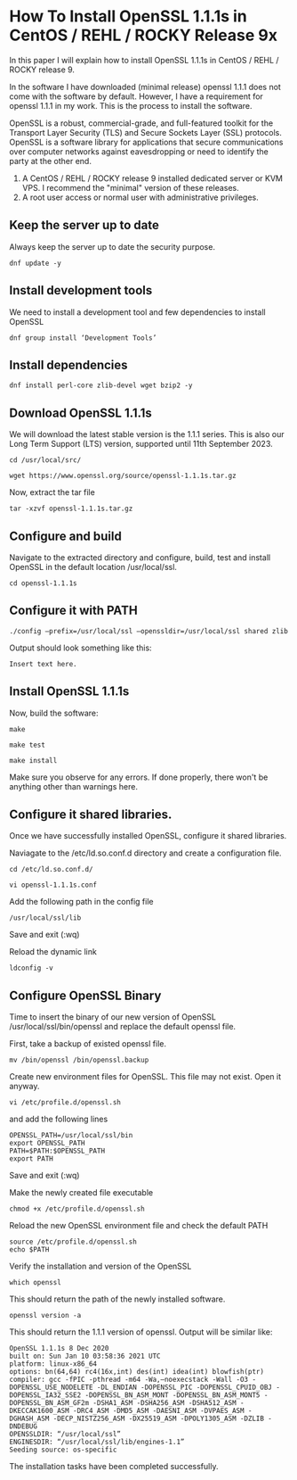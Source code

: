 # How To Install OpenSSL 1.1.1s in CentOS / REHL / ROCKY Release 9x

In this paper I will explain how to install OpenSSL 1.1.1s in CentOS / REHL / ROCKY release 9.

In the software I have downloaded (minimal release) openssl 1.1.1 does not come with the software by default. However, I have a requirement for openssl 1.1.1 in my work. This is the process to install the software.

OpenSSL is a robust, commercial-grade, and full-featured toolkit for the Transport Layer Security (TLS) and Secure Sockets Layer (SSL) protocols. OpenSSL is a software library for applications that secure communications over computer networks against eavesdropping or need to identify the party at the other end.

1. A CentOS / REHL / ROCKY release 9 installed dedicated server or KVM VPS. I recommend the "minimal" version of these releases.
1. A root user access or normal user with administrative privileges.

## Keep the server up to date

Always keep the server up to date the security purpose.
```
dnf update -y
```
## Install development tools

We need to install a development tool and few dependencies to install OpenSSL
```
dnf group install ‘Development Tools’
```
## Install dependencies
```
dnf install perl-core zlib-devel wget bzip2 -y
```
## Download OpenSSL 1.1.1s

We will download the latest stable version is the 1.1.1 series. This is also our Long Term Support (LTS) version, supported until 11th September 2023.
```
cd /usr/local/src/
```
```
wget https://www.openssl.org/source/openssl-1.1.1s.tar.gz
```
Now, extract the tar file

```
tar -xzvf openssl-1.1.1s.tar.gz
```
## Configure and build

Navigate to the extracted directory and configure, build, test and install OpenSSL in the default location /usr/local/ssl.

```
cd openssl-1.1.1s
```

## Configure it with PATH
```
./config –prefix=/usr/local/ssl –openssldir=/usr/local/ssl shared zlib
```

Output should look something like this:

```
Insert text here.
```

## Install OpenSSL 1.1.1s

Now, build the software:

```
make
```
```
make test
```
```
make install
```
Make sure you observe for any errors. If done properly, there won't be anything other than warnings here.

## Configure it shared libraries.

Once we have successfully installed OpenSSL, configure it shared libraries.

Naviagate to the /etc/ld.so.conf.d directory and create a configuration file.

```
cd /etc/ld.so.conf.d/
```
```
vi openssl-1.1.1s.conf
```

Add the following path in the config file

    /usr/local/ssl/lib

Save and exit (:wq)

Reload the dynamic link

```
ldconfig -v
```

## Configure OpenSSL Binary

Time to insert the binary of our new version of OpenSSL /usr/local/ssl/bin/openssl and replace the default openssl file.

First, take a backup of existed openssl file.

```
mv /bin/openssl /bin/openssl.backup
```

Create new environment files for OpenSSL. This file may not exist. Open it anyway.

```
vi /etc/profile.d/openssl.sh
```

and add the following lines

```
OPENSSL_PATH=/usr/local/ssl/bin
export OPENSSL_PATH
PATH=$PATH:$OPENSSL_PATH
export PATH
```

Save and exit (:wq)

Make the newly created file executable
```
chmod +x /etc/profile.d/openssl.sh
```
Reload the new OpenSSL environment file and check the default PATH
```
source /etc/profile.d/openssl.sh
echo $PATH
```

Verify the installation and version of the OpenSSL

```
which openssl
```
This should return the path of the newly installed software.
```
openssl version -a
```
This should return the 1.1.1 version of openssl. Output will be similar like:

```
OpenSSL 1.1.1s 8 Dec 2020
built on: Sun Jan 10 03:58:36 2021 UTC
platform: linux-x86_64
options: bn(64,64) rc4(16x,int) des(int) idea(int) blowfish(ptr)
compiler: gcc -fPIC -pthread -m64 -Wa,–noexecstack -Wall -O3 -DOPENSSL_USE_NODELETE -DL_ENDIAN -DOPENSSL_PIC -DOPENSSL_CPUID_OBJ -DOPENSSL_IA32_SSE2 -DOPENSSL_BN_ASM_MONT -DOPENSSL_BN_ASM_MONT5 -DOPENSSL_BN_ASM_GF2m -DSHA1_ASM -DSHA256_ASM -DSHA512_ASM -DKECCAK1600_ASM -DRC4_ASM -DMD5_ASM -DAESNI_ASM -DVPAES_ASM -DGHASH_ASM -DECP_NISTZ256_ASM -DX25519_ASM -DPOLY1305_ASM -DZLIB -DNDEBUG
OPENSSLDIR: “/usr/local/ssl”
ENGINESDIR: “/usr/local/ssl/lib/engines-1.1”
Seeding source: os-specific
```

The installation tasks have been completed successfully.